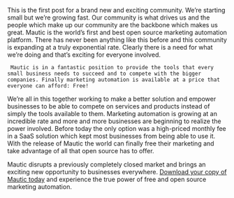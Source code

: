 This is the first post for a brand new and exciting community. We’re starting small but we’re growing fast. Our community is what drives us and the people which make up our community are the backbone which makes us great. Mautic is the world’s first and best open source marketing automation platform. There has never been anything like this before and this community is expanding at a truly exponential rate. Clearly there is a need for what we’re doing and that’s exciting for everyone involved.  

     Mautic is in a fantastic position to provide the tools that every small business needs to succeed and to compete with the bigger companies. Finally marketing automation is available at a price that everyone can afford: Free!  

  We’re all in this together working to make a better solution and empower businesses to be able to compete on services and products instead of simply the tools available to them. Marketing automation is growing at an incredible rate and more and more businesses are beginning to realize the power involved. Before today the only option was a high-priced monthly fee in a SaaS solution which kept most businesses from being able to use it. With the release of Mautic the world can finally free their marketing and take advantage of all that open source has to offer.  

  Mautic disrupts a previously completely closed market and brings an exciting new opportunity to businesses everywhere. [Download your copy of Mautic today](/download) and experience the true power of free and open source marketing automation.